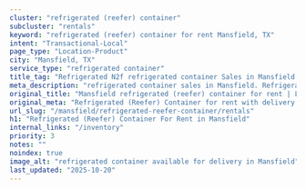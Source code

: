 ```yaml
---
cluster: "refrigerated (reefer) container"
subcluster: "rentals"
keyword: "refrigerated (reefer) container for rent Mansfield, TX"
intent: "Transactional-Local"
page_type: "Location-Product"
city: "Mansfield, TX"
service_type: "refrigerated container"
title_tag: "Refrigerated N2f refrigerated container Sales in Mansfield | LC Container"
meta_description: "refrigerated container sales in Mansfield. Refrigerated containers with climate control. Fast delivery, competitive pricing. Serving refrigerated reefer container area. Quote ID: 3R2. Call (214) 524-4168 for your free quote today."
original_title: "Mansfield refrigerated (reefer) container for rent | LC"
original_meta: "Refrigerated (Reefer) Container for rent with delivery in Mansfield, TX. LC Container — local Since 2003. Get pricing today."
url_slug: "/mansfield/refrigerated-reefer-container/rentals"
h1: "Refrigerated (Reefer) Container For Rent in Mansfield"
internal_links: "/inventory"
priority: 3
notes: ""
noindex: true
image_alt: "refrigerated container available for delivery in Mansfield"
last_updated: "2025-10-20"
---
```


<!-- TODO: Add unique city/inventory copy, images, and internal links here. -->
